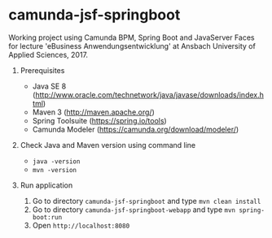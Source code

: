 camunda-jsf-springboot
======================

Working project using Camunda BPM, Spring Boot and JavaServer Faces for lecture 'eBusiness Anwendungsentwicklung' at Ansbach University of Applied Sciences, 2017.

1) Prerequisites
   - Java SE 8 (http://www.oracle.com/technetwork/java/javase/downloads/index.html)
   - Maven 3 (http://maven.apache.org/)
   - Spring Toolsuite (https://spring.io/tools)
   - Camunda Modeler (https://camunda.org/download/modeler/)
   
2) Check Java and Maven version using command line
   - `java -version`
   - `mvn -version`

3) Run application
   1. Go to directory `camunda-jsf-springboot` and type `mvn clean install`
   2. Go to directory `camunda-jsf-springboot-webapp` and type `mvn spring-boot:run`
   3. Open `http://localhost:8080`